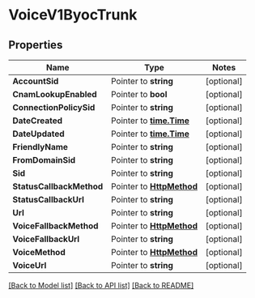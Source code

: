 # VoiceV1ByocTrunk

## Properties
Name | Type | Notes
------------ | ------------- | -------------
**AccountSid** | Pointer to **string** | [optional] 
**CnamLookupEnabled** | Pointer to **bool** | [optional] 
**ConnectionPolicySid** | Pointer to **string** | [optional] 
**DateCreated** | Pointer to [**time.Time**](time.Time.md) | [optional] 
**DateUpdated** | Pointer to [**time.Time**](time.Time.md) | [optional] 
**FriendlyName** | Pointer to **string** | [optional] 
**FromDomainSid** | Pointer to **string** | [optional] 
**Sid** | Pointer to **string** | [optional] 
**StatusCallbackMethod** | Pointer to [**HttpMethod**](http_method.md) | [optional] 
**StatusCallbackUrl** | Pointer to **string** | [optional] 
**Url** | Pointer to **string** | [optional] 
**VoiceFallbackMethod** | Pointer to [**HttpMethod**](http_method.md) | [optional] 
**VoiceFallbackUrl** | Pointer to **string** | [optional] 
**VoiceMethod** | Pointer to [**HttpMethod**](http_method.md) | [optional] 
**VoiceUrl** | Pointer to **string** | [optional] 

[[Back to Model list]](../README.md#documentation-for-models) [[Back to API list]](../README.md#documentation-for-api-endpoints) [[Back to README]](../README.md)



